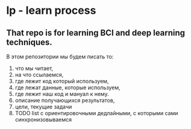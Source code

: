 # lp - learn process

## That repo is for learning BCI and deep learning techniques.

В этом репозитории мы будем писать то:

1. что мы читает, 
2. на что ссылаемся,
3. где лежит код который используем,
4. где лежат данные, которые используем,
5. где лежит наш код и мануал к нему.
6. описание получающихся результатов,
7. цели, текущие задачи
8. TODO list с ориентировочными дедлайными, с которыми сами синхронизовываемся

